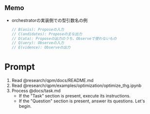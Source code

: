 ## Memo
* orchestratorの実装側での型引数名の例
    ```go
    // B(asis): Proposeの入力
    // C(andidates): Proposeの主な出力
    // D(ata): Proposeの出力のうち、Observeで使わないもの
    // Q(uery): Observeの入力
    // E(vidence): Observeの出力
    ```

# Prompt
1. Read @research/qpm/docs/README.md
2. Read @research/qpm/examples/optimization/optimize_thg.ipynb
3. Process @docs/task.md
   - If the "Task" section is present, execute its instructions.
   - If the "Question" section is present, answer its questions.
Let's begin.
